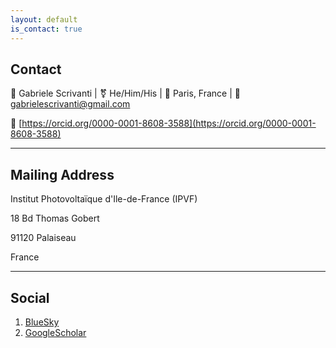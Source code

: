 ```yaml
---
layout: default
is_contact: true
---
```


## Contact

🪪 Gabriele Scrivanti | ⚧ He/Him/His | 📍 Paris, France  | 📧 gabrielescrivanti@gmail.com 

🔗 [https://orcid.org/0000-0001-8608-3588](https://orcid.org/0000-0001-8608-3588)

---

## Mailing Address

Institut Photovoltaïque d'Ile-de-France (IPVF)

18 Bd Thomas Gobert

91120 Palaiseau

France

---

## Social

1. [BlueSky](#)
2. [GoogleScholar](#)
